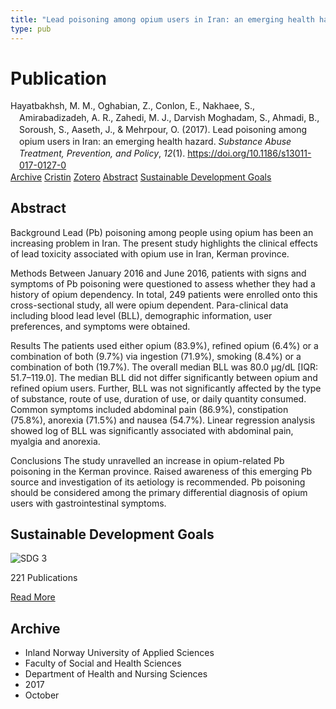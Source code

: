 ```yaml
---
title: "Lead poisoning among opium users in Iran: an emerging health hazard"
type: pub
---
```

<h1>Publication</h1>
<article id="csl-bib-container-8MLYL5XZ" class="csl-bib-container">
  <div class="csl-bib-body" style="line-height: 1.35; padding-left: 1em; text-indent:-1em;">
  <div class="csl-entry">Hayatbakhsh, M. M., Oghabian, Z., Conlon, E., Nakhaee, S., Amirabadizadeh, A. R., Zahedi, M. J., Darvish Moghadam, S., Ahmadi, B., Soroush, S., Aaseth, J., &amp; Mehrpour, O. (2017). Lead poisoning among opium users in Iran: an emerging health hazard. <i>Substance Abuse Treatment, Prevention, and Policy</i>, <i>12</i>(1). <a href="https://doi.org/10.1186/s13011-017-0127-0">https://doi.org/10.1186/s13011-017-0127-0</a></div>
</div>
  <div class="csl-bib-buttons">
    <a href="#taxonomy-article-8MLYL5XZ" class="csl-bib-button">Archive</a>
    <a href="https://app.cristin.no/results/show.jsf?id=1503275" alt="Cristin URL" class="csl-bib-button">Cristin</a>
    <a href="http://zotero.org/groups/5022929/items/8MLYL5XZ" alt="Zotero URL" class="csl-bib-button">Zotero</a>
    <a href="#abstract-article-8MLYL5XZ" class="csl-bib-button">Abstract</a>
    <a href="#sdg-article-8MLYL5XZ" class="csl-bib-button">Sustainable Development Goals</a>
  </div>
  <div id="csl-bib-meta-container-8MLYL5XZ"></div>
</article>
<div id="csl-bib-meta-8MLYL5XZ" class="csl-bib-meta">
  <article id="abstract-article-8MLYL5XZ" class="abstract-article">
    <h1>Abstract</h1>
    Background 
Lead (Pb) poisoning among people using opium has been an increasing problem in Iran. The present study highlights the clinical effects of lead toxicity associated with opium use in Iran, Kerman province. 
 
Methods 
Between January 2016 and June 2016, patients with signs and symptoms of Pb poisoning were questioned to assess whether they had a history of opium dependency. In total, 249 patients were enrolled onto this cross-sectional study, all were opium dependent. Para-clinical data including blood lead level (BLL), demographic information, user preferences, and symptoms were obtained. 
 
Results 
The patients used either opium (83.9%), refined opium (6.4%) or a combination of both (9.7%) via ingestion (71.9%), smoking (8.4%) or a combination of both (19.7%). The overall median BLL was 80.0 μg/dL [IQR: 51.7–119.0]. The median BLL did not differ significantly between opium and refined opium users. Further, BLL was not significantly affected by the type of substance, route of use, duration of use, or daily quantity consumed. Common symptoms included abdominal pain (86.9%), constipation (75.8%), anorexia (71.5%) and nausea (54.7%). Linear regression analysis showed log of BLL was significantly associated with abdominal pain, myalgia and anorexia. 
 
Conclusions 
The study unravelled an increase in opium-related Pb poisoning in the Kerman province. Raised awareness of this emerging Pb source and investigation of its aetiology is recommended. Pb poisoning should be considered among the primary differential diagnosis of opium users with gastrointestinal symptoms.
  </article>
  <article id="sdg-article-8MLYL5XZ" class="sdg-article">
    <h1>Sustainable Development Goals</h1>
    <div class="sdg-container"><div id="sdg3" class="sdg">
<img src="{{< params subfolder >}}images/sdg/sdg03_en.png" class="image" alt="SDG 3">
<div class="sdg-overlay">
<p class="sdg-publication-count"><span>221</span> Publications</p>
<p><a href="https://sdgs.un.org/goals/goal3" class="sdg-read-more">Read More</a></p>
</div>
</div></div>
  </article>
  <article id="taxonomy-article-8MLYL5XZ" class="taxonomy-article">
    <h1>Archive</h1>
    <ul>
      <li>Inland Norway University of Applied Sciences</li>
      <li>Faculty of Social and Health Sciences</li>
      <li>Department of Health and Nursing Sciences</li>
      <li>2017</li>
      <li>October</li>
    </ul>
  </article>
</div>
